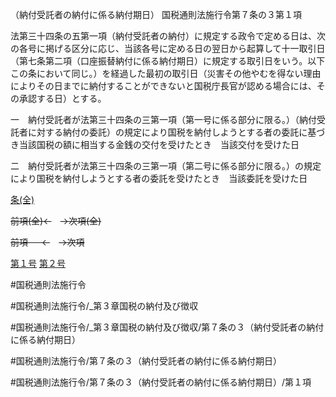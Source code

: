 （納付受託者の納付に係る納付期日）
国税通則法施行令第７条の３第１項

法第三十四条の五第一項（納付受託者の納付）に規定する政令で定める日は、次の各号に掲げる区分に応じ、当該各号に定める日の翌日から起算して十一取引日（第七条第二項（口座振替納付に係る納付期日）に規定する取引日をいう。以下この条において同じ。）を経過した最初の取引日（災害その他やむを得ない理由によりその日までに納付することができないと国税庁長官が認める場合には、その承認する日）とする。

一　納付受託者が法第三十四条の三第一項（第一号に係る部分に限る。）（納付受託者に対する納付の委託）の規定により国税を納付しようとする者の委託に基づき当該国税の額に相当する金銭の交付を受けたとき　当該交付を受けた日

二　納付受託者が法第三十四条の三第一項（第二号に係る部分に限る。）の規定により国税を納付しようとする者の委託を受けたとき　当該委託を受けた日

[条(全)](国税通則法施行＿令＿第７条の３_.md)

~~前項(全)←~~　~~→次項(全)~~

~~前項 　 ←~~　~~→次項~~

[第１号](国税通則法施行＿令＿第７条の３第１項第１号.md)  [第２号](国税通則法施行＿令＿第７条の３第１項第２号.md)  

#国税通則法施行令

#国税通則法施行令/_第３章国税の納付及び徴収

#国税通則法施行令/_第３章国税の納付及び徴収/第７条の３（納付受託者の納付に係る納付期日）

#国税通則法施行令/第７条の３（納付受託者の納付に係る納付期日）

#国税通則法施行令/第７条の３（納付受託者の納付に係る納付期日）/第１項

